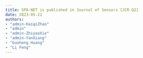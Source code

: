 ```yaml
---
title: SPA-NET is published in Journal of Sensors [JCR Q2]
date: 2023-05-21
authors: 
- "admin-KaiqiZhao"
- "admin"
- "admin-ZhiyaoXie"
- "admin-YanXiang"
- "Guoheng Huang"
- "Li Feng"
---
```

<!--more-->
